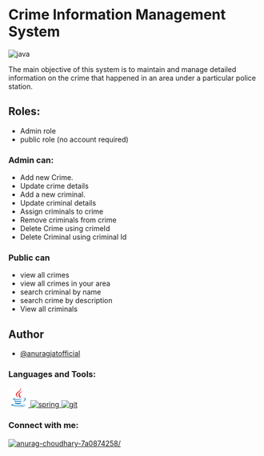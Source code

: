 
# Crime Information Management System

<img src="https://images.projectsgeek.com/2016/01/Crime-Investigation-Management-System.jpg" alt="java" width="400" height="300"/>

The main objective of this system is to maintain and manage detailed information on the
crime that happened in an area under a particular police station.
## Roles:

- Admin role
- public role (no account required)
### Admin can:
- Add new Crime.
- Update crime details
- Add a new criminal.
- Update criminal details
- Assign criminals to crime
- Remove criminals from crime
- Delete Crime using crimeId
- Delete Criminal using criminal Id
### Public can
- view all crimes
- view all crimes in your area
- search criminal by name
- search crime by description
- View all criminals


## Author

- [@anuragjatofficial](https://www.github.com/anuragjatofficial)
<h3 align="left">Languages and Tools:</h3>
<p align="left"> <a href="https://www.java.com" target="_blank" rel="noreferrer"> <img src="https://raw.githubusercontent.com/devicons/devicon/master/icons/java/java-original.svg" alt="java" width="40" height="40"/> </a>   <a href="https://spring.io/" target="_blank" rel="noreferrer"> <img src="https://www.vectorlogo.zone/logos/springio/springio-icon.svg" alt="spring" width="40" height="40"/> </a><a href="https://git-scm.com/" target="_blank" rel="noreferrer"> <img src="https://www.vectorlogo.zone/logos/git-scm/git-scm-icon.svg" alt="git" width="40" height="40"/> </a> </p>
<h3 align="left">Connect with me:</h3>
<p align="left">
<a href="https://linkedin.com/in/anurag-choudhary-7a0874258/" target="blank"><img align="center" src="https://raw.githubusercontent.com/rahuldkjain/github-profile-readme-generator/master/src/images/icons/Social/linked-in-alt.svg" alt="anurag-choudhary-7a0874258/" height="30" width="40" /></a>
</p>
